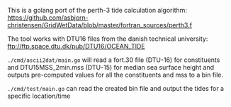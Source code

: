 This is a golang port of the perth-3 tide calculation algorithm: https://github.com/asbjorn-christensen/GridWetData/blob/master/fortran_sources/perth3.f

The tool works with DTU16 files from the danish technical university: ftp://ftp.space.dtu.dk/pub/DTU16/OCEAN_TIDE

`./cmd/ascii2dat/main.go` will read a fort.30 file (DTU-16) for constituents and DTU15MSS_2min.mss (DTU-15) for median sea surface height and outputs pre-computed values for all the constituents and mss to a bin file.

`./cmd/test/main.go` can read the created bin file and output the tides for a specific location/time 